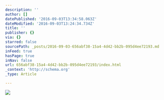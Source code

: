 ```yaml
---
description: ''
author: []
datePublished: '2016-09-03T13:34:58.063Z'
dateModified: '2016-09-03T13:24:34.734Z'
title: ''
publisher: {}
via: {}
starred: false
sourcePath: _posts/2016-09-03-656abf38-15a4-4d42-bb2b-095d4ee72193.md
inFeed: true
hasPage: true
inNav: false
url: 656abf38-15a4-4d42-bb2b-095d4ee72193/index.html
_context: 'http://schema.org'
_type: Article

---
```

![](https://the-grid-user-content.s3-us-west-2.amazonaws.com/cfca6173-8d6a-4ace-bbcd-7abddc6c7f07.jpg)